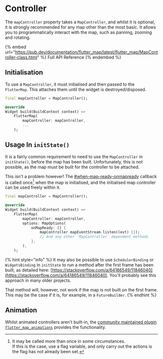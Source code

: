 # Controller

The `mapController` property takes a `MapController`, and whilst it is optional, it is strongly recommended for any map other than the most basic. It allows you to programmatically interact with the map, such as panning, zooming and rotating.

{% embed url="https://pub.dev/documentation/flutter_map/latest/flutter_map/MapController-class.html" %}
Full API Reference
{% endembed %}

## Initialisation

To use a `MapController`, it must initialised and then passed to the `FlutterMap`. This attaches them until the widget is destroyed/disposed.

```dart
final mapController = MapController();

@override
Widget build(BuildContext context) =>
    FlutterMap(
        mapController: mapController,
        ...
    );
```

## Usage In `initState()`

It is a fairly common requirement to need to use the `MapController` in `initState()`, before the map has been built. Unfortunately, this is not possible, as the map must be built for the controller to be attached.

This isn't a problem however! The [#when-map-ready-onmapready](options/other-options.md#when-map-ready-onmapready "mention") callback is called once[^1] when the map is initialised, and the initialised map controller can be used freely within it.

```dart
final mapController = MapController();

@override
Widget build(BuildContext context) =>
    FlutterMap(
        mapController: mapController,
        options: MapOptions(
            onMapReady: () {
                mapController.mapEventStream.listen((evt) {});
                // And any other `MapController` dependent methods
            },
        ),
    );
```

{% hint style="info" %}
It may also be possible to use `SchedulerBinding` or `WidgetsBinding` in `initState` to run a method after the first frame has been built, as detailed here: [https://stackoverflow.com/a/64186549/11846040](https://stackoverflow.com/a/64186549/11846040). You'll probably see this approach in many older projects.

That method will, however, not work if the map is not built on the first frame. This may be the case if it is, for example, in a `FutureBuilder`.
{% endhint %}

## Animation

Whilst animated controllers aren't built-in, the [community maintained plugin `flutter_map_animations`](https://github.com/TesteurManiak/flutter\_map\_animations) provides the functionality.

[^1]: It may be called more than once in some circumstances.\
    If this is the case, use a flag variable, and only carry out the actions is the flag has not already been set.
